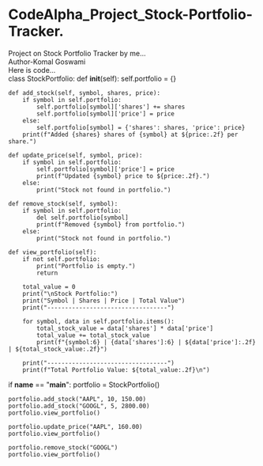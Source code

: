 # CodeAlpha_Project_Stock-Portfolio-Tracker.
Project on Stock Portfolio Tracker by me...
<br>
Author-Komal Goswami
<br>
Here is code...
<br>
class StockPortfolio:
    def __init__(self):
        self.portfolio = {}
    
    def add_stock(self, symbol, shares, price):
        if symbol in self.portfolio:
            self.portfolio[symbol]['shares'] += shares
            self.portfolio[symbol]['price'] = price  
        else:
            self.portfolio[symbol] = {'shares': shares, 'price': price}
        print(f"Added {shares} shares of {symbol} at ${price:.2f} per share.")
    
    def update_price(self, symbol, price):
        if symbol in self.portfolio:
            self.portfolio[symbol]['price'] = price
            print(f"Updated {symbol} price to ${price:.2f}.")
        else:
            print("Stock not found in portfolio.")
    
    def remove_stock(self, symbol):
        if symbol in self.portfolio:
            del self.portfolio[symbol]
            print(f"Removed {symbol} from portfolio.")
        else:
            print("Stock not found in portfolio.")
    
    def view_portfolio(self):
        if not self.portfolio:
            print("Portfolio is empty.")
            return
        
        total_value = 0
        print("\nStock Portfolio:")
        print("Symbol | Shares | Price | Total Value")
        print("----------------------------------")
        
        for symbol, data in self.portfolio.items():
            total_stock_value = data['shares'] * data['price']
            total_value += total_stock_value
            print(f"{symbol:6} | {data['shares']:6} | ${data['price']:.2f} | ${total_stock_value:.2f}")
        
        print("----------------------------------")
        print(f"Total Portfolio Value: ${total_value:.2f}\n")

if __name__ == "__main__":
    portfolio = StockPortfolio()
    
    portfolio.add_stock("AAPL", 10, 150.00)
    portfolio.add_stock("GOOGL", 5, 2800.00)
    portfolio.view_portfolio()
    
    portfolio.update_price("AAPL", 160.00)
    portfolio.view_portfolio()
    
    portfolio.remove_stock("GOOGL")
    portfolio.view_portfolio()
